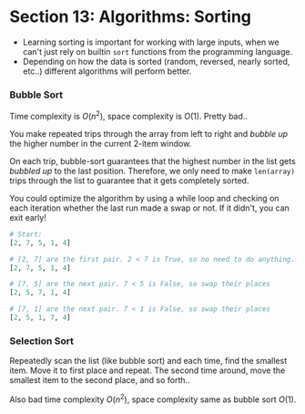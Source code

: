 # Section 13: Algorithms: Sorting

* Learning sorting is important for working with large inputs, when we can't just rely on builtin `sort` functions from the programming language.
* Depending on how the data is sorted (random, reversed, nearly sorted, etc..) different algorithms will perform better.

### Bubble Sort

Time complexity is $O(n^2)$, space complexity is $O(1)$. Pretty bad..

You make repeated trips through the array from left to right and *bubble up* the higher number in the current 2-item window.

On each trip, bubble-sort guarantees that the highest number in the list gets *bubbled up* to the last position. Therefore, we only need to make `len(array)` trips through the list to guarantee that it gets completely sorted.

You could optimize the algorithm by using a while loop and checking on each iteration whether the last run made a swap or not. If it didn't, you can exit early!

```py
# Start:
[2, 7, 5, 1, 4]

# [2, 7] are the first pair. 2 < 7 is True, so no need to do anything.
[2, 7, 5, 1, 4]

# [7, 5] are the next pair. 7 < 5 is False, so swap their places
[2, 5, 7, 1, 4]

# [7, 1] are the next pair. 7 < 1 is False, so swap their places
[2, 5, 1, 7, 4]
```

### Selection Sort

Repeatedly scan the list (like bubble sort) and each time, find the smallest item. Move it to first place and repeat. The second time around, move the smallest item to the second place, and so forth..

Also bad time complexity $O(n^2)$, space complexity same as bubble sort $O(1)$.

